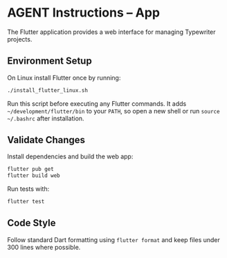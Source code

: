 # AGENT Instructions – App

The Flutter application provides a web interface for managing Typewriter projects.

## Environment Setup

On Linux install Flutter once by running:

```bash
./install_flutter_linux.sh
```

Run this script before executing any Flutter commands.
It adds `~/development/flutter/bin` to your `PATH`, so open a new shell or run
`source ~/.bashrc` after installation.

## Validate Changes

Install dependencies and build the web app:

```bash
flutter pub get
flutter build web
```

Run tests with:

```bash
flutter test
```

## Code Style

Follow standard Dart formatting using `flutter format` and keep files under 300 lines where possible.

